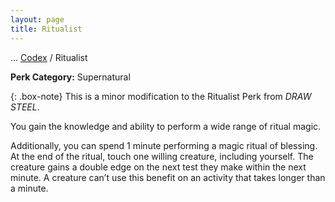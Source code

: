 ```yaml
---
layout: page
title: Ritualist
---
```

<span class="breadcrumbs" markdown="1">... [Codex](/codex) / Ritualist</span>

**Perk Category:** Supernatural

{: .box-note}
This is a minor modification to the Ritualist Perk from *DRAW STEEL*.

You gain the knowledge and ability to perform a wide range of ritual magic.

Additionally, you can spend 1 minute performing a magic ritual of blessing. At the end of the ritual, touch one willing creature, including yourself. The creature gains a double edge on the next test they make within the next minute. A creature can’t use this benefit on an activity that takes longer than a minute.